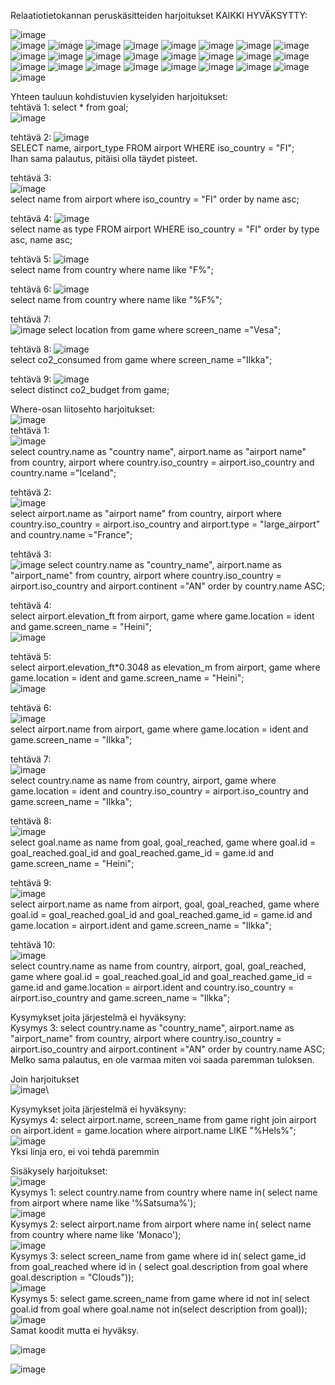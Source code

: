 Relaatiotietokannan peruskäsitteiden harjoitukset KAIKKI HYVÄKSYTTY:

![image](https://github.com/user-attachments/assets/f47fda4d-5346-4ae0-98df-46a556412db6)  
![image](https://github.com/user-attachments/assets/7dee9049-7a3d-4394-8cb9-3e0b95e6b234)
![image](https://github.com/user-attachments/assets/473a3f4d-0731-42c1-98cc-a01afe3659fc)
![image](https://github.com/user-attachments/assets/205c0d41-7166-4653-99fa-ecd583b4d8f6)
![image](https://github.com/user-attachments/assets/69958bdb-f560-4dc6-a999-676652029534)
![image](https://github.com/user-attachments/assets/386d40c9-f31b-46be-9e18-d9fe058fa5b7)
![image](https://github.com/user-attachments/assets/cb41ed04-469e-458f-aa60-d1eae828098e)
![image](https://github.com/user-attachments/assets/817492a5-2c76-4d89-b07c-4ccaa90dd258)
![image](https://github.com/user-attachments/assets/9815694f-370c-452c-9e05-a7e82a344818)
![image](https://github.com/user-attachments/assets/47bbd369-02d0-450a-ad6d-df1cc945cac2)
![image](https://github.com/user-attachments/assets/5d62a2ef-041a-494b-a3e3-9ad8f18b8cb8)
![image](https://github.com/user-attachments/assets/3fc47793-911e-4e05-937d-0107209c61a5)
![image](https://github.com/user-attachments/assets/19be4666-f319-434f-82eb-bc952620bc8b)
![image](https://github.com/user-attachments/assets/bba6484a-2f0d-419f-9c97-9bb55fc2e72a)
![image](https://github.com/user-attachments/assets/40601c0d-c6dc-46b9-bbb7-0b10140c8bc1)
![image](https://github.com/user-attachments/assets/34d36500-650d-49e7-a8ca-17a8e581aad0)
![image](https://github.com/user-attachments/assets/1c6878cb-38e3-406d-adff-2f02aee979ed)
![image](https://github.com/user-attachments/assets/7a08241d-5c2e-4885-a0ec-200f39b3c159)
![image](https://github.com/user-attachments/assets/c679a585-130f-43aa-9817-f630a1fe8d0e)
![image](https://github.com/user-attachments/assets/98c3660b-0774-4922-aa21-916f2e1173cc)
![image](https://github.com/user-attachments/assets/57b0b81e-f824-42f7-a163-0de858f039b1)
![image](https://github.com/user-attachments/assets/d9721225-f130-40c2-8f6d-824f80f45c7a)
![image](https://github.com/user-attachments/assets/2d5acce8-7a0b-48f3-a891-0dcdc38f2763)
![image](https://github.com/user-attachments/assets/2a5d7869-8324-479e-8b0c-0b74417aaae6)
![image](https://github.com/user-attachments/assets/033846bc-1d77-4218-9eb6-e4e33adbed69)
![image](https://github.com/user-attachments/assets/b18ef81b-11a6-4805-b6a9-3399355e1d93)


Yhteen tauluun kohdistuvien kyselyiden harjoitukset:  
tehtävä 1: select * from goal;  
![image](https://github.com/user-attachments/assets/dd3b7999-710b-4db2-ad84-1f6972d64368)  

tehtävä 2: 
![image](https://github.com/user-attachments/assets/055749a2-cdb6-4d6a-a5c9-cc284ee28cbe)  
SELECT name, airport_type FROM airport WHERE iso_country = "FI";  
Ihan sama palautus, pitäisi olla täydet pisteet.  

tehtävä 3:  
![image](https://github.com/user-attachments/assets/14bbbbfc-5b4a-4271-bcba-83dece3c47a1)  
select name from airport where iso_country = "FI" order by name asc;

tehtävä 4:
![image](https://github.com/user-attachments/assets/9ea7ff0e-ec49-412d-a948-0a7c6df10edc)  
select name as type FROM airport WHERE iso_country = "FI" order by type asc, name asc;

tehtävä 5: 
![image](https://github.com/user-attachments/assets/fca847f2-cfe7-4421-918a-ebed65bce65a)  
select name from country where name like "F%";  

tehtävä 6: 
![image](https://github.com/user-attachments/assets/152f5160-b709-4899-8189-0b7c6731a2dc)  
select name from country where name like "%F%";  

tehtävä 7:  
![image](https://github.com/user-attachments/assets/61163800-4bda-48a2-ad52-47768efb222b)
select location from game where screen_name ="Vesa";


tehtävä 8:
![image](https://github.com/user-attachments/assets/c3443f27-b971-4324-bf8d-dc9935ad6351)  
select co2_consumed from game where screen_name ="Ilkka";  


tehtävä 9:
![image](https://github.com/user-attachments/assets/ae118faf-2653-4361-9f79-1d2f304102e1)  
select distinct co2_budget from game;


Where-osan liitosehto harjoitukset:  
![image](https://github.com/user-attachments/assets/d10247d8-2f31-435f-b126-e7a68b26d64c)  
tehtävä 1:  
![image](https://github.com/user-attachments/assets/1d94b3b2-c1f5-43a5-abb5-3378ce7cd795)  
select country.name as "country name", airport.name as "airport name" from country, airport where country.iso_country = airport.iso_country and country.name ="Iceland";  

tehtävä 2:  
![image](https://github.com/user-attachments/assets/41f00011-256e-446e-a638-dbe624d6469c)  
select airport.name as "airport name" from country, airport where country.iso_country = airport.iso_country and airport.type = "large_airport" and country.name ="France";

tehtävä 3:  
![image](https://github.com/user-attachments/assets/c6ed592e-0033-4c14-b905-178492da93cd)
select country.name as "country_name", airport.name as "airport_name" from country, airport where country.iso_country = airport.iso_country and airport.continent ="AN" order by country.name ASC;

tehtävä 4:  
select airport.elevation_ft from airport, game where game.location = ident and game.screen_name = "Heini";  
![image](https://github.com/user-attachments/assets/d92950be-fd77-46f9-8c2a-05de787b0b50)  

tehtävä 5:  
select airport.elevation_ft*0.3048 as elevation_m from airport, game where game.location = ident and game.screen_name = "Heini";  
![image](https://github.com/user-attachments/assets/873d4e23-8827-4a61-b068-462ed611588c)  

tehtävä 6:  
![image](https://github.com/user-attachments/assets/79edf998-773c-4d7f-8a93-5142fe6f31aa)  
select airport.name from airport, game where game.location = ident and game.screen_name = "Ilkka";  

tehtävä 7:  
![image](https://github.com/user-attachments/assets/c2768a36-32e8-41ef-b8f5-16273389e067)  
select country.name as name from country, airport, game where game.location = ident and country.iso_country = airport.iso_country and game.screen_name = "Ilkka";

tehtävä 8:  
![image](https://github.com/user-attachments/assets/67baf034-cc07-4a7f-93d3-d782405d6e61)  
select goal.name as name from goal, goal_reached, game where goal.id = goal_reached.goal_id and goal_reached.game_id = game.id and game.screen_name = "Heini";  

tehtävä 9:  
![image](https://github.com/user-attachments/assets/bb3b2f5b-240c-4263-b9a8-b8428692e90e)  
select airport.name as name from airport, goal, goal_reached, game where goal.id = goal_reached.goal_id and goal_reached.game_id = game.id and game.location = airport.ident and game.screen_name = "Ilkka";  

tehtävä 10:  
![image](https://github.com/user-attachments/assets/1a578a8f-9dec-4b3a-91c4-16fc5fa63a44)  
select country.name as name from country, airport, goal, goal_reached, game where goal.id = goal_reached.goal_id and goal_reached.game_id = game.id and game.location = airport.ident and country.iso_country = airport.iso_country and game.screen_name = "Ilkka";  



Kysymykset joita järjestelmä ei hyväksyny:  \
Kysymys 3: select country.name as "country_name", airport.name as "airport_name" from country, airport where country.iso_country = airport.iso_country and airport.continent ="AN" order by country.name ASC;  
Melko sama palautus, en ole varmaa miten voi saada paremman tuloksen.  

Join harjoitukset  
![image](https://github.com/user-attachments/assets/69554717-3300-4b04-8ff9-9b84239ccbaf)\

Kysymykset joita järjestelmä ei hyväksyny:  
Kysymys 4: select airport.name, screen_name from game right join airport on airport.ident = game.location where airport.name LIKE "%Hels%";  
![image](https://github.com/user-attachments/assets/2166583e-e1c9-4bd7-af91-57d865842e1c)  
Yksi linja ero, ei voi tehdä paremmin  

Sisäkysely harjoitukset:  
![image](https://github.com/user-attachments/assets/b23df9ea-5ab0-42ef-a40c-29abea74e427)   
Kysymys 1: select country.name from country where name in( select name from airport where name like '%Satsuma%');   
![image](https://github.com/user-attachments/assets/5852a106-fb56-41e6-b8fb-a0bbb66004c0)    
Kysymys 2: select airport.name from airport where name in( select name from country where name like 'Monaco');   
![image](https://github.com/user-attachments/assets/24c600d7-0627-4b08-83ee-9c0dfc4e4d5b)   
Kysymys 3: select screen_name from game where id in( select game_id from goal_reached where id in ( select goal.description from goal where goal.description = "Clouds"));   
![image](https://github.com/user-attachments/assets/7f3fb7be-ddae-471c-8ff1-3be5f4fc3a78)   
Kysymys 5: select game.screen_name from game where id not in( select goal.id from goal where goal.name not in(select description from goal));    
![image](https://github.com/user-attachments/assets/76886558-bf53-4d68-93bb-ced44342106a)   
Samat koodit mutta ei hyväksy.    


![image](https://github.com/user-attachments/assets/b933980d-afc8-4dc2-b176-e25294731420)  

![image](https://github.com/user-attachments/assets/2725f803-268f-4a93-a27b-02e7358ff957)



